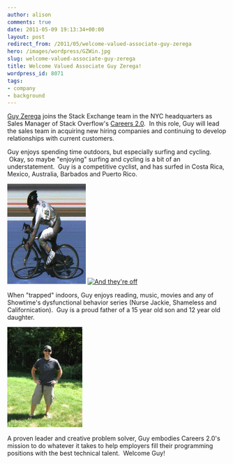 ```yaml
---
author: alison
comments: true
date: 2011-05-09 19:13:34+00:00
layout: post
redirect_from: /2011/05/welcome-valued-associate-guy-zerega
hero: /images/wordpress/GZWin.jpg
slug: welcome-valued-associate-guy-zerega
title: Welcome Valued Associate Guy Zerega!
wordpress_id: 8071
tags:
- company
- background
---
```


[Guy Zerega](http://stackoverflow.com/users/738643/guyzee) joins the Stack Exchange team in the NYC headquarters as Sales Manager of Stack Overflow's [Careers 2.0](http://careers.stackoverflow.com).  In this role, Guy will lead the sales team in acquiring new hiring companies and continuing to develop relationships with current customers.

Guy enjoys spending time outdoors, but especially surfing and cycling.  Okay, so maybe "enjoying" surfing and cycling is a bit of an understatement.  Guy is a competitive cyclist, and has surfed in Costa Rica, Mexico, Australia, Barbados and Puerto Rico.

[![Winning](/images/wordpress/GZWin.jpg)](/images/wordpress/GZWin.jpg) [![And they're off](/images/wordpress/GZSprint3-e1304955628610.jpg)](/images/wordpress/GZSprint3.jpg)

When "trapped" indoors, Guy enjoys reading, music, movies and any of Showtime's dysfunctional behavior series (Nurse Jackie, Shameless and Californication).  Guy is a proud father of a 15 year old son and 12 year old daughter.

[![Guy Zerega](/images/wordpress/Outside-Shorts.Hat1_-e1304959684932.jpg)](/images/wordpress/Outside-Shorts.Hat1_.jpg)

A proven leader and creative problem solver, Guy embodies Careers 2.0's mission to do whatever it takes to help employers fill their programming positions with the best technical talent.  Welcome Guy!
